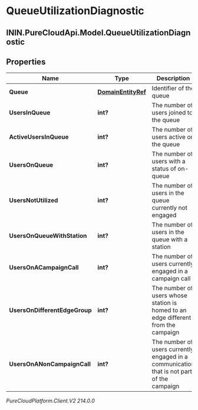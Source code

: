 # QueueUtilizationDiagnostic

## ININ.PureCloudApi.Model.QueueUtilizationDiagnostic

## Properties

|Name | Type | Description | Notes|
|------------ | ------------- | ------------- | -------------|
| **Queue** | [**DomainEntityRef**](DomainEntityRef) | Identifier of the queue | [optional] |
| **UsersInQueue** | **int?** | The number of users joined to the queue | [optional] |
| **ActiveUsersInQueue** | **int?** | The number of users active on the queue | [optional] |
| **UsersOnQueue** | **int?** | The number of users with a status of on-queue | [optional] |
| **UsersNotUtilized** | **int?** | The number of users in the queue currently not engaged | [optional] |
| **UsersOnQueueWithStation** | **int?** | The number of users in the queue with a station | [optional] |
| **UsersOnACampaignCall** | **int?** | The number of users currently engaged in a campaign call | [optional] |
| **UsersOnDifferentEdgeGroup** | **int?** | The number of users whose station is homed to an edge different from the campaign | [optional] |
| **UsersOnANonCampaignCall** | **int?** | The number of users currently engaged in a communication that is not part of the campaign | [optional] |



_PureCloudPlatform.Client.V2 214.0.0_
